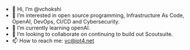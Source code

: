 - 👋 Hi, I’m @vchokshi
- 👀 I’m interested in open source programming, Infrastructure As Code, OpenAI, DevOps, CI/CD and Cybersecurity.
- 🌱 I’m currently learning openAI.
- 💞️ I’m looking to collaborate on continuing to build out Scoutsuite.
- 📫 How to reach me: vc@iot4.net

<!---
vchokshi/vchokshi is a ✨ special ✨ repository because its `README.md` (this file) appears on your GitHub profile.
You can click the Preview link to take a look at your changes.
--->

